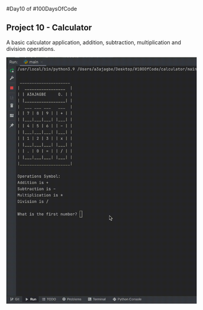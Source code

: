 #Day10 of #100DaysOfCode


## Project 10 - Calculator
A basic calculator application, addition, subtraction, multiplication and division operations. 

![Demo](https://github.com/A3AJAGBE/calculator/blob/main/calculator-video.gif)

